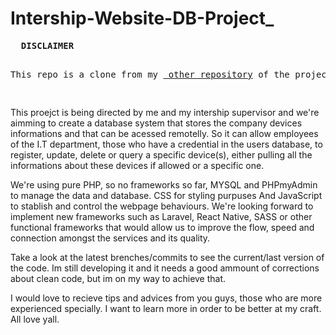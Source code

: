 # Intership-Website-DB-Project_


<pre>
  <b>DISCLAIMER</b>
  <p>This repo is a clone from my <a href='https://github.com/baronemarbles/Intership-Website-DB-Project'> other repository</a> of the project, the first one. Which means that the first few versions of the code are stored there, but because of that at the time i wasn't using git, so i ended up uploading manually the features, updates etc. And moving foward to present, where i'm learning and using git, when i got to push my code into the repository(first one) it asks me if i want to merge with the content in the github repo and i tried it. But it came out with a bunch of bugs and the files were all messed up. So, i ended up creating this repo, which is a "fresher" version, so it wouldn't lead to more bugs when i'm trying to push my commits. But i'm going to fix these bugs! Just wait to see it! </p>
</pre>


This proejct is being directed by me and my intership supervisor and we're aimming to create a database system that stores the company devices informations and that can be acessed remotelly. So it can allow 
employees of the I.T department, those who have a credential in the users database, to register, update, delete or query a specific device(s), either pulling all the informations about these devices if allowed or a specific one.

We're using pure PHP, so no frameworks so far, MYSQL and PHPmyAdmin to manage the data and database. CSS for styling purpuses And JavaScript to stablish and control the webpage behaviours. 
We're looking forward to implement new frameworks such as Laravel, React Native, SASS or other functional frameworks that would allow us to improve the flow, speed 
and connection amongst the services and its quality.

Take a look at the latest brenches/commits to see the current/last version of the code. Im still developing it and it needs a good ammount of corrections about clean code, but im on my way to achieve that.

I would love to recieve tips and advices from you guys, those who are more experienced specially. I want to learn more in order to be better at my craft.
All love yall.
